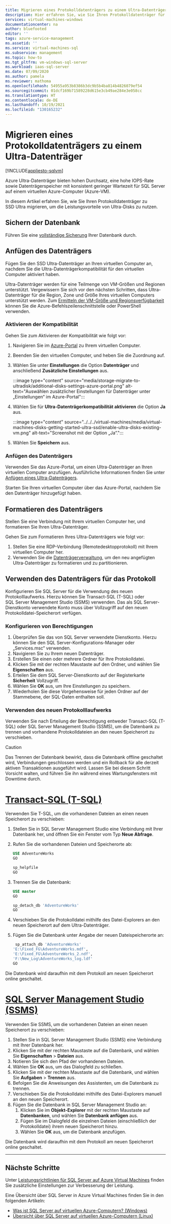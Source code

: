 ```yaml
---
title: Migrieren eines Protokolldatenträgers zu einem Ultra-Datenträger
description: Hier erfahren Sie, wie Sie Ihren Protokolldatenträger für SQL Server auf einem virtuellen Azure-Computer (Azure-VM) zu einem Azure Ultra-Datenträger migrieren, um von hoher Leistung und geringer Wartezeit zu profitieren.
services: virtual-machines-windows
documentationcenter: na
author: bluefooted
editor: ''
tags: azure-service-management
ms.assetid: ''
ms.service: virtual-machines-sql
ms.subservice: management
ms.topic: how-to
ms.tgt_pltfrm: vm-windows-sql-server
ms.workload: iaas-sql-server
ms.date: 07/09/2020
ms.author: pamela
ms.reviewer: mathoma
ms.openlocfilehash: 54955a953b8386b3dc9b5b4ba814b4826079ef54
ms.sourcegitcommit: 01dcf169b71589228d615e3cb49ae284e3e058cc
ms.translationtype: HT
ms.contentlocale: de-DE
ms.lasthandoff: 10/19/2021
ms.locfileid: "130165232"
---
```

# <a name="migrate-log-disk-to-ultra-disk"></a>Migrieren eines Protokolldatenträgers zu einem Ultra-Datenträger
[!INCLUDE[appliesto-sqlvm](../../includes/appliesto-sqlvm.md)]

Azure Ultra-Datenträger bieten hohen Durchsatz, eine hohe IOPS-Rate sowie Datenträgerspeicher mit konsistent geringer Wartezeit für SQL Server auf einem virtuellen Azure-Computer (Azure-VM). 

In diesem Artikel erfahren Sie, wie Sie Ihren Protokolldatenträger zu SSD Ultra migrieren, um die Leistungsvorteile von Ultra-Disks zu nutzen. 

## <a name="back-up-database"></a>Sichern der Datenbank

Führen Sie eine [vollständige Sicherung](backup-restore.md) Ihrer Datenbank durch. 

## <a name="attach-disk"></a>Anfügen des Datenträgers

Fügen Sie den SSD Ultra-Datenträger an Ihren virtuellen Computer an, nachdem Sie die Ultra-Datenträgerkompatibilität für den virtuellen Computer aktiviert haben. 

Ultra-Datenträger werden für eine Teilmenge von VM-Größen und Regionen unterstützt. Vergewissern Sie sich vor den nächsten Schritten, dass Ultra-Datenträger für die Region, Zone und Größe Ihres virtuellen Computers unterstützt werden. Zum [Ermitteln der VM-Größe und Regionsverfügbarkeit](../../../virtual-machines/disks-enable-ultra-ssd.md#determine-vm-size-and-region-availability) können Sie die Azure-Befehlszeilenschnittstelle oder PowerShell verwenden. 

### <a name="enable-compatibility"></a>Aktivieren der Kompatibilität

Gehen Sie zum Aktivieren der Kompatibilität wie folgt vor:

1. Navigieren Sie im [Azure-Portal](https://portal.azure.com/) zu Ihrem virtuellen Computer. 
1. Beenden Sie den virtuellen Computer, und heben Sie die Zuordnung auf. 
1. Wählen Sie unter **Einstellungen** die Option **Datenträger** und anschließend **Zusätzliche Einstellungen** aus. 

   :::image type="content" source="media/storage-migrate-to-ultradisk/additional-disks-settings-azure-portal.png" alt-text="Auswählen zusätzlicher Einstellungen für Datenträger unter „Einstellungen“ im Azure-Portal":::

1. Wählen Sie für **Ultra-Datenträgerkompatibilität aktivieren** die Option **Ja** aus. 

   :::image type="content" source="../../../virtual-machines/media/virtual-machines-disks-getting-started-ultra-ssd/enable-ultra-disks-existing-vm.png" alt-text="Screenshot mit der Option „Ja“.":::

1. Wählen Sie **Speichern** aus. 



### <a name="attach-disk"></a>Anfügen des Datenträgers

Verwenden Sie das Azure-Portal, um einen Ultra-Datenträger an Ihren virtuellen Computer anzufügen. Ausführliche Informationen finden Sie unter [Anfügen eines Ultra-Datenträgers](../../../virtual-machines/disks-enable-ultra-ssd.md#attach-an-ultra-disk).

Starten Sie Ihren virtuellen Computer über das Azure-Portal, nachdem Sie den Datenträger hinzugefügt haben. 



## <a name="format-disk"></a>Formatieren des Datenträgers

Stellen Sie eine Verbindung mit Ihrem virtuellen Computer her, und formatieren Sie Ihren Ultra-Datenträger.  

Gehen Sie zum Formatieren Ihres Ultra-Datenträgers wie folgt vor:

1. Stellen Sie eine RDP-Verbindung (Remotedesktopprotokoll) mit Ihrem virtuellen Computer her.
1. Verwenden Sie die [Datenträgerverwaltung](/windows-server/storage/disk-management/overview-of-disk-management), um den neu angefügten Ultra-Datenträger zu formatieren und zu partitionieren. 


## <a name="use-disk-for-log"></a>Verwenden des Datenträgers für das Protokoll

Konfigurieren Sie SQL Server für die Verwendung des neuen Protokolllaufwerks. Hierzu können Sie Transact-SQL (T-SQL) oder SQL Server Management Studio (SSMS) verwenden. Das als SQL Server-Dienstkonto verwendete Konto muss über Vollzugriff auf den neuen Protokolldatei-Speicherort verfügen. 

### <a name="configure-permissions"></a>Konfigurieren von Berechtigungen

1. Überprüfen Sie das von SQL Server verwendete Dienstkonto. Hierzu können Sie den SQL Server-Konfigurations-Manager oder „Services.msc“ verwenden.
1. Navigieren Sie zu Ihrem neuen Datenträger. 
1. Erstellen Sie einen oder mehrere Ordner für Ihre Protokolldatei. 
1. Klicken Sie mit der rechten Maustaste auf den Ordner, und wählen Sie **Eigenschaften** aus.
1. Erteilen Sie dem SQL Server-Dienstkonto auf der Registerkarte **Sicherheit** Vollzugriff. 
1. Wählen Sie **OK** aus, um Ihre Einstellungen zu speichern. 
1. Wiederholen Sie diese Vorgehensweise für jeden Ordner auf der Stammebene, der SQL-Daten enthalten soll. 

### <a name="use-new-log-drive"></a>Verwenden des neuen Protokolllaufwerks 

Verwenden Sie nach Erteilung der Berechtigung entweder Transact-SQL (T-SQL) oder SQL Server Management Studio (SSMS), um die Datenbank zu trennen und vorhandene Protokolldateien an den neuen Speicherort zu verschieben.

   > [!CAUTION]
   > Das Trennen der Datenbank bewirkt, dass die Datenbank offline geschaltet wird, Verbindungen geschlossen werden und ein Rollback für alle derzeit aktiven Transaktionen ausgeführt wird. Lassen Sie bei diesem Schritt Vorsicht walten, und führen Sie ihn während eines Wartungsfensters mit Downtime durch. 



# <a name="transact-sql-t-sql"></a>[Transact-SQL (T-SQL)](#tab/tsql)

Verwenden Sie T-SQL, um die vorhandenen Dateien an einen neuen Speicherort zu verschieben:

1. Stellen Sie in SQL Server Management Studio eine Verbindung mit Ihrer Datenbank her, und öffnen Sie ein Fenster vom Typ **Neue Abfrage**. 
1. Rufen Sie die vorhandenen Dateien und Speicherorte ab:

   ```sql
   USE AdventureWorks
   GO

   sp_helpfile
   GO
   ```

1. Trennen Sie die Datenbank: 

   ```sql
   USE master
   GO

   sp_detach_db 'AdventureWorks'
   GO
   ```

1. Verschieben Sie die Protokolldatei mithilfe des Datei-Explorers an den neuen Speicherort auf dem Ultra-Datenträger. 

1. Fügen Sie die Datenbank unter Angabe der neuen Dateispeicherorte an: 

   ```sql
    sp_attach_db 'AdventureWorks'
   'E:\Fixed_FG\AdventureWorks.mdf',
   'E:\Fixed_FG\AdventureWorks_2.ndf',
   'F:\New_Log\AdventureWorks_log.ldf'
   GO
   ```

Die Datenbank wird daraufhin mit dem Protokoll am neuen Speicherort online geschaltet. 



# <a name="sql-server-management-studio-ssms"></a>[SQL Server Management Studio (SSMS)](#tab/ssms)

Verwenden Sie SSMS, um die vorhandenen Dateien an einen neuen Speicherort zu verschieben:

1. Stellen Sie in SQL Server Management Studio (SSMS) eine Verbindung mit Ihrer Datenbank her. 
1. Klicken Sie mit der rechten Maustaste auf die Datenbank, und wählen Sie **Eigenschaften** > **Dateien** aus. 
1. Notieren Sie sich den Pfad der vorhandenen Dateien. 
1. Wählen Sie **OK** aus, um das Dialogfeld zu schließen. 
1. Klicken Sie mit der rechten Maustaste auf die Datenbank, und wählen Sie **Aufgaben** > **Trennen** aus. 
1. Befolgen Sie die Anweisungen des Assistenten, um die Datenbank zu trennen. 
1. Verschieben Sie die Protokolldatei mithilfe des Datei-Explorers manuell an den neuen Speicherort.
1. Fügen Sie die Datenbank in SQL Server Management Studio an:
   1. Klicken Sie im **Objekt-Explorer** mit der rechten Maustaste auf **Datenbanken**, und wählen Sie **Datenbank anfügen** aus. 
   1. Fügen Sie im Dialogfeld die einzelnen Dateien (einschließlich der Protokolldatei) ihrem neuen Speicherort hinzu. 
   1. Wählen Sie **OK** aus, um die Datenbank anzufügen. 

Die Datenbank wird daraufhin mit dem Protokoll am neuen Speicherort online geschaltet.

---


## <a name="next-steps"></a>Nächste Schritte

Unter [Leistungsrichtlinien für SQL Server auf Azure Virtual Machines](./performance-guidelines-best-practices-checklist.md) finden Sie zusätzliche Einstellungen zur Verbesserung der Leistung. 

Eine Übersicht über SQL Server in Azure Virtual Machines finden Sie in den folgenden Artikeln:

- [Was ist SQL Server auf virtuellen Azure-Computern? (Windows)](sql-server-on-azure-vm-iaas-what-is-overview.md)
- [Übersicht über SQL Server auf virtuellen Azure-Computern (Linux)](../linux/sql-server-on-linux-vm-what-is-iaas-overview.md)